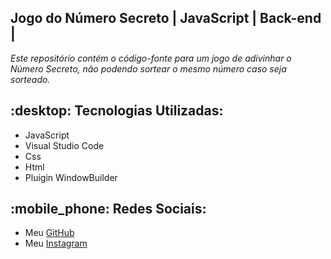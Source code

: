 ## Jogo do Número Secreto | JavaScript | Back-end |


<p><em>Este repositório contém o código-fonte para um jogo de adivinhar o Número Secreto, não podendo sortear o mesmo número caso seja sorteado.</em></p>

<h2>:desktop: Tecnologias Utilizadas:</h2>
  <ul>
      <li>JavaScript</li>
      <li>Visual Studio Code</li>
      <li>Css</li>
      <li>Html</li>
      <li>Pluigin WindowBuilder</li>
   </ul>

 ## :mobile_phone: Redes Sociais:
* Meu [GitHub](https://github.com/ViniciusTunes)
* Meu [Instagram](https://www.instagram.com/yng.Vinicius/)
